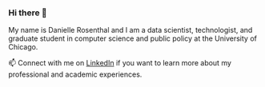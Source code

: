 ### Hi there 👋

My name is Danielle Rosenthal and I am a data scientist, technologist, and graduate student in computer science and public policy at the University of Chicago.

📫 Connect with me on [LinkedIn](https://www.linkedin.com/in/danielle-rosenthal/) if you want to learn more about my professional and academic experiences.

<!--
**RosenthalDL/RosenthalDL** is a ✨ _special_ ✨ repository because its `README.md` (this file) appears on your GitHub profile.

Here are some ideas to get you started:

- 🔭 I’m currently working on ...
- 🌱 I’m currently learning ...
- 👯 I’m looking to collaborate on ...
- 🤔 I’m looking for help with ...
- 💬 Ask me about ...
- 📫 How to reach me: ...
- 😄 Pronouns: ...
- ⚡ Fun fact: ...
-->
